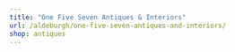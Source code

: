 ```yaml
---
title: "One Five Seven Antiques & Interiors"
url: /aldeburgh/one-five-seven-antiques-and-interiors/
shop: antiques
---
```

